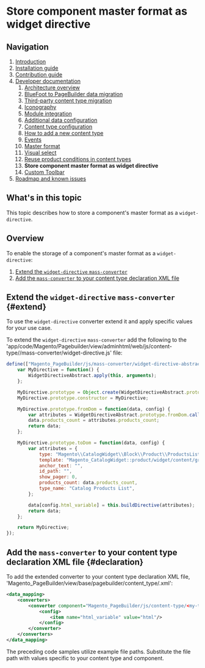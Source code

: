 # Store component master format as widget directive

## Navigation

1. [Introduction]
2. [Installation guide]
3. [Contribution guide]
4. [Developer documentation]
    1. [Architecture overview]
    1. [BlueFoot to PageBuilder data migration]
    1. [Third-party content type migration]
    1. [Iconography]
    1. [Module integration]
    1. [Additional data configuration]
    1. [Content type configuration]
    1. [How to add a new content type]
    1. [Events]
    1. [Master format]
    1. [Visual select]
    1. [Reuse product conditions in content types]
    1. **Store component master format as widget directive**
    1. [Custom Toolbar]
5. [Roadmap and known issues]

[Introduction]: README.md
[Contribution guide]: CONTRIBUTING.md
[Installation guide]: install.md
[Developer documentation]: developer-documentation.md
[Architecture overview]: architecture-overview.md
[BlueFoot to PageBuilder data migration]: bluefoot-data-migration.md
[Third-party content type migration]: new-content-type-example.md
[Iconography]: iconography.md
[Module integration]: module-integration.md
[Additional data configuration]: custom-configuration.md
[Content type configuration]: content-type-configuration.md
[How to add a new content type]: how-to-add-new-content-type.md
[Events]: events.md
[Master format]: master-format.md
[Visual select]: visual-select.md
[Reuse product conditions in content types]: product-conditions.md
[Store component master format as widget directive]: widget-directive.md
[Custom Toolbar]: toolbar.md
[Roadmap and known issues]: roadmap.md


## What's in this topic
This topic describes how to store a component's master format as a `widget-directive`.

## Overview

To enable the storage of a component's master format as a `widget-directive`:
1. [Extend the `widget-directive` `mass-converter`](#extend)
2. [Add the `mass-converter` to your content type declaration XML file](#declaration)

## Extend the `widget-directive` `mass-converter` {#extend}

To use the `widget-directive` converter extend it and apply specific values for your use case.

To extend the `widget-directive` `mass-converter` add the following to the 'app/code/Magento/Pagebuilder/view/adminhtml/web/js/content-type/<my-type>/mass-converter/widget-directive.js' file:

``` javascript
define(["Magento_PageBuilder/js/mass-converter/widget-directive-abstract"], function(WidgetDirectiveAbstract) {
    var MyDirective = function() {
        WidgetDirectiveAbstract.apply(this, arguments);
    };

    MyDirective.prototype = Object.create(WidgetDirectiveAbstract.prototype);
    MyDirective.prototype.constructor = MyDirective;

    MyDirective.prototype.fromDom = function(data, config) {
        var attributes = WidgetDirectiveAbstract.prototype.fromDom.call(this, data, config);
        data.products_count = attributes.products_count;
        return data;
    };

    MyDirective.prototype.toDom = function(data, config) {
        var attributes = {
            type: "Magento\\CatalogWidget\\Block\\Product\\ProductsList",
            template: "Magento_CatalogWidget::product/widget/content/grid.phtml",
            anchor_text: "",
            id_path: "",
            show_pager: 0,
            products_count: data.products_count,
            type_name: "Catalog Products List",
        };

        data[config.html_variable] = this.buildDirective(attributes);
        return data;
    };

    return MyDirective;
});
```

## Add the `mass-converter` to your content type declaration XML file {#declaration}

To add the extended converter to your content type declaration XML file, 'Magento_PageBuilder/view/base/pagebuilder/content_type/<my-type>.xml':

``` xml
<data_mapping>
    <converters>
        <converter component="Magento_PageBuilder/js/content-type/<my-type>/mass-converter/widget-directive" name="widget_directive">
            <config>
                <item name="html_variable" value="html"/>
            </config>
        </converter>
    </converters>
</data_mapping>
```
The preceding code samples utilize example file paths. Substitute the file path with values specific to your content type and component.

